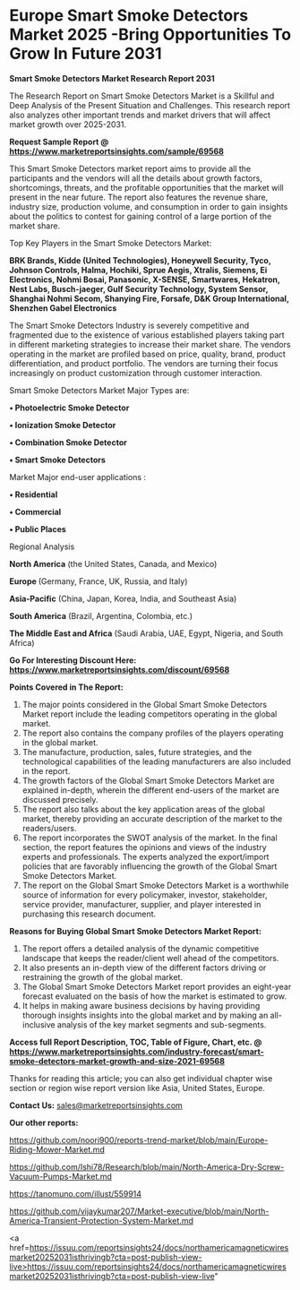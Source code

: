 # Europe Smart Smoke Detectors Market 2025 -Bring Opportunities To Grow In Future 2031

<strong>Smart Smoke Detectors Market Research Report 2031</strong>

The Research Report on Smart Smoke Detectors Market is a Skillful and Deep Analysis of the Present Situation and Challenges. This research report also analyzes other important trends and market drivers that will affect market growth over 2025-2031.

<strong>Request Sample Report @ <a href=https://www.marketreportsinsights.com/sample/69568>https://www.marketreportsinsights.com/sample/69568</a></strong>

This Smart Smoke Detectors market report aims to provide all the participants and the vendors will all the details about growth factors, shortcomings, threats, and the profitable opportunities that the market will present in the near future. The report also features the revenue share, industry size, production volume, and consumption in order to gain insights about the politics to contest for gaining control of a large portion of the market share.

Top Key Players in the Smart Smoke Detectors Market:

<strong>BRK Brands, Kidde (United Technologies), Honeywell Security, Tyco, Johnson Controls, Halma, Hochiki, Sprue Aegis, Xtralis, Siemens, Ei Electronics, Nohmi Bosai, Panasonic, X-SENSE, Smartwares, Hekatron, Nest Labs, Busch-jaeger, Gulf Security Technology, System Sensor, Shanghai Nohmi Secom, Shanying Fire, Forsafe, D&K Group International, Shenzhen Gabel Electronics</strong>

The Smart Smoke Detectors Industry is severely competitive and fragmented due to the existence of various established players taking part in different marketing strategies to increase their market share. The vendors operating in the market are profiled based on price, quality, brand, product differentiation, and product portfolio. The vendors are turning their focus increasingly on product customization through customer interaction.

Smart Smoke Detectors Market Major Types are:

<strong>• Photoelectric Smoke Detector

• Ionization Smoke Detector

• Combination Smoke Detector

• Smart Smoke Detectors</strong>

Market Major end-user applications :

<strong>• Residential

• Commercial

• Public Places</strong>

Regional Analysis

</u><strong><b>North America</b></strong> (the United States, Canada, and Mexico)

<strong><b>Europe </b></strong>(Germany, France, UK, Russia, and Italy)

<strong><b>Asia-Pacific</b></strong> (China, Japan, Korea, India, and Southeast Asia)

<strong><b>South America</b></strong> (Brazil, Argentina, Colombia, etc.)

<strong><b>The Middle East and Africa</b></strong> (Saudi Arabia, UAE, Egypt, Nigeria, and South Africa)

<strong>Go For Interesting Discount Here: <a href=https://www.marketreportsinsights.com/discount/69568>https://www.marketreportsinsights.com/discount/69568</a></strong>

<strong>Points Covered in The Report:</strong>
<ol>
  <li>The major points considered in the Global Smart Smoke Detectors Market report include the leading competitors operating in the global market.</li>
  <li>The report also contains the company profiles of the players operating in the global market.</li>
  <li>The manufacture, production, sales, future strategies, and the technological capabilities of the leading manufacturers are also included in the report.</li>
  <li>The growth factors of the Global Smart Smoke Detectors Market are explained in-depth, wherein the different end-users of the market are discussed precisely.</li>
  <li>The report also talks about the key application areas of the global market, thereby providing an accurate description of the market to the readers/users.</li>
  <li>The report incorporates the SWOT analysis of the market. In the final section, the report features the opinions and views of the industry experts and professionals. The experts analyzed the export/import policies that are favorably influencing the growth of the Global Smart Smoke Detectors Market.</li>
  <li>The report on the Global Smart Smoke Detectors Market is a worthwhile source of information for every policymaker, investor, stakeholder, service provider, manufacturer, supplier, and player interested in purchasing this research document.</li>
</ol>
<strong>Reasons for Buying Global Smart Smoke Detectors Market Report:</strong>

<ol>
  <li>The report offers a detailed analysis of the dynamic competitive landscape that keeps the reader/client well ahead of the competitors.</li>
  <li>It also presents an in-depth view of the different factors driving or restraining the growth of the global market.</li>
  <li>The Global Smart Smoke Detectors Market report provides an eight-year forecast evaluated on the basis of how the market is estimated to grow.</li>
  <li>It helps in making aware business decisions by having providing thorough insights insights into the global market and by making an all-inclusive analysis of the key market segments and sub-segments.</li>
</ol>
<strong>Access full Report Description, TOC, Table of Figure, Chart, etc. @ <a href=https://www.marketreportsinsights.com/industry-forecast/smart-smoke-detectors-market-growth-and-size-2021-69568>https://www.marketreportsinsights.com/industry-forecast/smart-smoke-detectors-market-growth-and-size-2021-69568</a></strong>


Thanks for reading this article; you can also get individual chapter wise section or region wise report version like Asia, United States, Europe.

<strong>Contact Us:</strong>
sales@marketreportsinsights.com

<strong>Our other reports:</strong>

<a href=https://github.com/noori900/reports-trend-market/blob/main/Europe-Riding-Mower-Market.md>https://github.com/noori900/reports-trend-market/blob/main/Europe-Riding-Mower-Market.md</a>

<a href=https://github.com/Ishi78/Research/blob/main/North-America-Dry-Screw-Vacuum-Pumps-Market.md>https://github.com/Ishi78/Research/blob/main/North-America-Dry-Screw-Vacuum-Pumps-Market.md</a>

<a href=https://tanomuno.com/illust/559914>https://tanomuno.com/illust/559914</a>

<a href=https://github.com/vijaykumar207/Market-executive/blob/main/North-America-Transient-Protection-System-Market.md>https://github.com/vijaykumar207/Market-executive/blob/main/North-America-Transient-Protection-System-Market.md</a>

<a href=https://issuu.com/reportsinsights24/docs/northamericamagneticwiresmarket20252031isthrivingb?cta=post-publish-view-live>https://issuu.com/reportsinsights24/docs/northamericamagneticwiresmarket20252031isthrivingb?cta=post-publish-view-live</a>"

